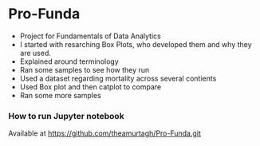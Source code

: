# Pro-Funda
-  Project for Fundamentals of Data Analytics 
-  I started with resarching Box Plots, who developed them and why they are used. <br>
-  Explained around terminology <br>
-  Ran some samples to see how they run <br>
-  Used a dataset regarding mortality across several contients <br>
-  Used Box plot and then catplot to compare <br>
-  Ran some more samples 


### How to run Jupyter notebook ###
Available at https://github.com/theamurtagh/Pro-Funda.git

